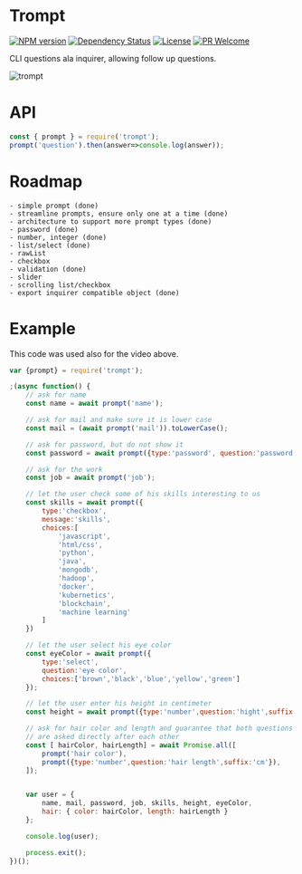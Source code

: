 Trompt
========
[![NPM version][npm-image]][npm-url]
[![Dependency Status][daviddm-image]][daviddm-url]
[![License][license-image]][license-url]
[![PR Welcome][pr-image]][pr-url]

CLI questions ala inquirer, allowing follow up questions.

![trompt](https://unpkg.com/trompt@0.0.10/trompt_v2.gif)

# API
```js
const { prompt } = require('trompt');
prompt('question').then(answer=>console.log(answer));
```
# Roadmap
    - simple prompt (done)
    - streamline prompts, ensure only one at a time (done)
    - architecture to support more prompt types (done)
    - password (done)
    - number, integer (done)
    - list/select (done)
    - rawList
    - checkbox
    - validation (done)
    - slider
    - scrolling list/checkbox
    - export inquirer compatible object (done)

# Example
This code was used also for the video above.
```js
var {prompt} = require('trompt');

;(async function() {
    // ask for name
    const name = await prompt('name');

    // ask for mail and make sure it is lower case
    const mail = (await prompt('mail')).toLowerCase();

    // ask for password, but do not show it
    const password = await prompt({type:'password', question:'password'});

    // ask for the work
    const job = await prompt('job');

    // let the user check some of his skills interesting to us
    const skills = await prompt({
        type:'checkbox',
        message:'skills',
        choices:[
            'javascript',
            'html/css',
            'python',
            'java',
            'mongodb',
            'hadoop',
            'docker',
            'kubernetics',
            'blockchain',
            'machine learning'
        ]
    })

    // let the user select his eye color
    const eyeColor = await prompt({
        type:'select',
        question:'eye color',
        choices:['brown','black','blue','yellow','green']
    });

    // let the user enter his height in centimeter
    const height = await prompt({type:'number',question:'hight',suffix:'cm'});

    // ask for hair color and length and guarantee that both questions
    // are asked directly after each other
    const [ hairColor, hairLength] = await Promise.all([
        prompt('hair color'),
        prompt({type:'number',question:'hair length',suffix:'cm'}),
    ]);


    var user = {
        name, mail, password, job, skills, height, eyeColor,
        hair: { color: hairColor, length: hairLength }
    };

    console.log(user);

    process.exit();
})();
```

[npm-image]: https://badge.fury.io/js/trompt.svg
[npm-url]: https://npmjs.org/package/trompt
[daviddm-image]: https://david-dm.org/TobiasNickel/trompt.svg?theme=shields.io
[daviddm-url]: https://david-dm.org/TobiasNickel/trompt
[license-image]: https://img.shields.io/github/license/TobiasNickel/trompt.svg
[license-url]: https://github.com/TobiasNickel/trompt/blob/master/LICENSE
[pr-image]: https://img.shields.io/badge/PRs-welcome-brightgreen.svg
[pr-url]: https://github.com/TobiasNickel/trompt/blob/master/CONTRIBUTING.md
